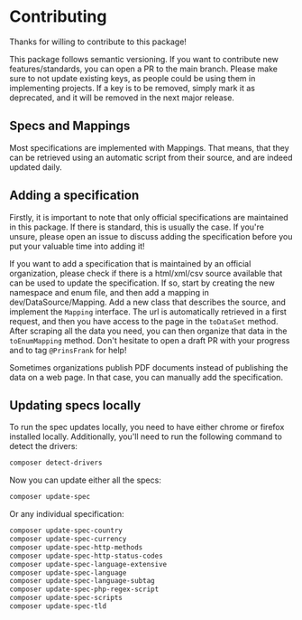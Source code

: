 # Contributing

Thanks for willing to contribute to this package!

This package follows semantic versioning. If you want to contribute new features/standards, you can open a PR to the main branch. Please make sure to not update existing keys, as people could be using them in implementing projects. If a key is to be removed, simply mark it as deprecated, and it will be removed in the next major release.

## Specs and Mappings

Most specifications are implemented with Mappings. That means, that they can be retrieved using an automatic script from their source, and are indeed updated daily.

## Adding a specification

Firstly, it is important to note that only official specifications are maintained in this package. If there is standard, this is usually the case. If you're unsure, please open an issue to discuss adding the specification before you put your valuable time into adding it!

If you want to add a specification that is maintained by an official organization, please check if there is a html/xml/csv source available that can be used to update the specification. If so, start by creating the new namespace and enum file, and then add a mapping in dev/DataSource/Mapping. Add a new class that describes the source, and implement the `Mapping` interface. The url is automatically retrieved in a first request, and then you have access to the page in the `toDataSet` method. After scraping all the data you need, you can then organize that data in the `toEnumMapping` method. Don't hesitate to open a draft PR with your progress and to tag `@PrinsFrank` for help!

Sometimes organizations publish PDF documents instead of publishing the data on a web page. In that case, you can manually add the specification.

## Updating specs locally

To run the spec updates locally, you need to have either chrome or firefox installed locally. Additionally, you'll need to run the following command to detect the drivers:

```bash
composer detect-drivers
```

Now you can update either all the specs:
```bash
composer update-spec
```

Or any individual specification:
```bash
composer update-spec-country
composer update-spec-currency
composer update-spec-http-methods
composer update-spec-http-status-codes
composer update-spec-language-extensive
composer update-spec-language
composer update-spec-language-subtag
composer update-spec-php-regex-script
composer update-spec-scripts
composer update-spec-tld
```
